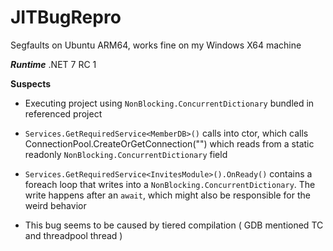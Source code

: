 # JITBugRepro
Segfaults on Ubuntu ARM64, works fine on my Windows X64 machine

__***Runtime***__
.NET 7 RC 1

__**Suspects**__
- Executing project using `NonBlocking.ConcurrentDictionary` bundled in referenced project

- `Services.GetRequiredService<MemberDB>()` calls into ctor, which calls ConnectionPool.CreateOrGetConnection("") which reads from a static readonly `NonBlocking.ConcurrentDictionary` field

- `Services.GetRequiredService<InvitesModule>().OnReady()` contains a foreach loop that writes into a `NonBlocking.ConcurrentDictionary`. The write happens after an `await`, which might also be responsible for the weird behavior

- This bug seems to be caused by tiered compilation ( GDB mentioned TC and threadpool thread )
